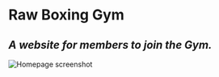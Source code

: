 # Raw Boxing Gym
## _A website for members to join the Gym._

![Homepage screenshot](/assets/img/MarineGEO_logo.png "Homepage")